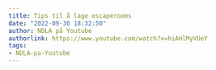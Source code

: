 ```yaml
---
title: Tips til å lage escaperooms
date: "2022-09-30 18:32:50"
author: NDLA på Youtube
authorlink: https://www.youtube.com/watch?v=hiAHlMyVUeY
tags:
- NDLA-pa-Youtube
---
```

